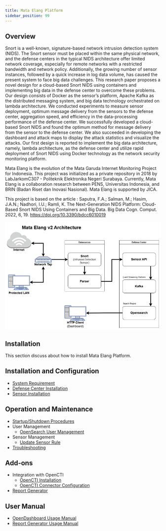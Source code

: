```yaml
---
title: Mata Elang Platform
sidebar_position: 99
---
```


## Overview

Snort is a well-known, signature-based network intrusion detection system (NIDS). The Snort sensor must be placed within the same physical network, and the defense centers in the typical NIDS architecture offer limited network coverage, especially for remote networks with a restricted bandwidth and network policy. Additionally, the growing number of sensor instances, followed by a quick increase in log data volume, has caused the present system to face big data challenges. This research paper proposes a novel design for a cloud-based Snort NIDS using containers and implementing big data in the defense center to overcome these problems. Our design consists of Docker as the sensor’s platform, Apache Kafka as the distributed messaging system, and big data technology orchestrated on lambda architecture. We conducted experiments to measure sensor deployment, optimum message delivery from the sensors to the defense center, aggregation speed, and efficiency in the data-processing performance of the defense center. We successfully developed a cloud-based Snort NIDS and found the optimum method for message delivery from the sensor to the defense center. We also succeeded in developing the dashboard and attack maps to display the attack statistics and visualize the attacks. Our first design is reported to implement the big data architecture, namely, lambda architecture, as the defense center and utilize rapid deployment of Snort NIDS using Docker technology as the network security monitoring platform.

Mata Elang is the evolution of the Mata Garuda Internet Monitoring Project for Indonesia. This project was initialized as a private repository in 2018 by LabJarkomC307 - Politeknik Elektronika Negeri Surabaya. Currently, Mata Elang is a collaboration research between PENS, Universitas Indonesia, and BRIN (Badan Riset dan Inovasi Nasional). Mata Elang is supported by JICA.

This project is based on the article :
Saputra, F.A.; Salman, M.; Hasim, J.A.N.; Nadhori, I.U.; Ramli, K. The Next-Generation NIDS Platform: Cloud-Based Snort NIDS Using Containers and Big Data. Big Data Cogn. Comput. 2022, 6, 19. https://doi.org/10.3390/bdcc6010019

![MataElang-v2-Architecture](../static/uploads/895f8b2042c298e66625e99e20c8a409/MataElangv2Architecture.drawio__2_.png)

## Installation

This section discuss about how to install Mata Elang Platform.

## Installation and Configuration

- [System Requirement](System-Requirement)
- [Defense Center Installation](Installation-and-Configuration/{Defense-Center-Installation})
- [Sensor Installation](Installation-and-Configuration/{Sensor-Installation})

## Operation and Maintenance

- [Startup/Shutdown Procedures](Startup-and-Shutdown-Procedures)
- User Management
  - [OpenSearch User Management](User-Management-(OpenSearch))
- Sensor Management
  - [Update Sensor Rule](Updating-Sensor-Rule)
- [Troubleshooting](Troubleshooting)

## Add-ons

- Integration with OpenCTI
  - [OpenCTI Installation](OpenCTI-Installation)
  - [OpenCTI Connector Configuration](OpenCTI-Connector-Configuration)
- [Report Generator](Report-Generator-Configuration-and-Installation)


## User Manual
- [OpenDashboard Usage Manual](OpenSearch-Dashboard-Manual-Page)
- [Report Generator Usage Manual](User-Management-(Report-Generator))